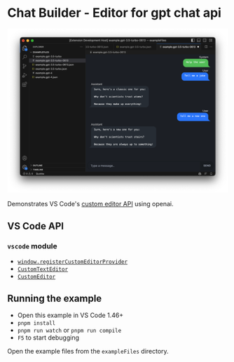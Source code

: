 # Chat Builder - Editor for gpt chat api

![Chat Builder](documentation/example.png)

Demonstrates VS Code's [custom editor API](https://code.visualstudio.com/api/extension-guides/custom-editors) using openai.

## VS Code API

### `vscode` module

- [`window.registerCustomEditorProvider`](https://code.visualstudio.com/api/references/vscode-api#window.registerCustomEditorProvider)
- [`CustomTextEditor`](https://code.visualstudio.com/api/references/vscode-api#CustomTextEditor)
- [`CustomEditor`](https://code.visualstudio.com/api/references/vscode-api#CustomEditor)

## Running the example

- Open this example in VS Code 1.46+
- `pnpm install`
- `pnpm run watch` or `pnpm run compile`
- `F5` to start debugging

Open the example files from the `exampleFiles` directory.
